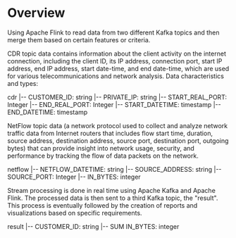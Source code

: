 # Overview

Using Apache Flink to read data from two different Kafka topics and then merge them based on certain features or criteria.

CDR topic data contains information about the client activity on the internet connection, including the client ID, its IP address, connection port, start IP address, end IP address, start date-time, and end date-time, which are used for various telecommunications and network analysis. Data characteristics and types:

cdr
|-- CUSTOMER_ID: string
|-- PRIVATE_IP: string
|-- START_REAL_PORT: Integer
|-- END_REAL_PORT: Integer
|-- START_DATETIME: timestamp
|-- END_DATETIME: timestamp

NetFlow topic data (a network protocol used to collect and analyze network traffic data from Internet routers that includes flow start time, duration, source address, destination address, source port, destination port, outgoing bytes) that can provide insight into network usage, security, and performance by tracking the flow of data packets on the network.

netflow
|-- NETFLOW_DATETIME: string
|-- SOURCE_ADDRESS: string
|-- SOURCE_PORT: Integer
|-- IN_BYTES: integer

Stream processing is done in real time using Apache Kafka and Apache Flink. The processed data is then sent to a third Kafka topic, the "result". This process is eventually followed by the creation of reports and visualizations based on specific requirements.

result
|-- CUSTOMER_ID: string
|-- SUM IN_BYTES: integer
